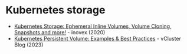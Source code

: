 # Kubernetes storage

- [Kubernetes Storage: Ephemeral Inline Volumes, Volume Cloning, Snapshots and more!](https://www.inovex.de/de/blog/kubernetes-storage-volume-cloning-ephemeral-inline-volumes-snapshots/) - inovex (2020)
- [Kubernetes Persistent Volume: Examples & Best Practices](https://website.vcluster.com/blog/kubernetes-persistent-volume) - vCluster Blog (2023)
